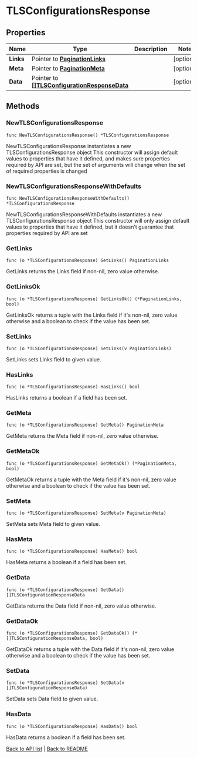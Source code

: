 # TLSConfigurationsResponse

## Properties

Name | Type | Description | Notes
------------ | ------------- | ------------- | -------------
**Links** | Pointer to [**PaginationLinks**](PaginationLinks.md) |  | [optional] 
**Meta** | Pointer to [**PaginationMeta**](PaginationMeta.md) |  | [optional] 
**Data** | Pointer to [**[]TLSConfigurationResponseData**](TlsConfigurationResponseData.md) |  | [optional] 

## Methods

### NewTLSConfigurationsResponse

`func NewTLSConfigurationsResponse() *TLSConfigurationsResponse`

NewTLSConfigurationsResponse instantiates a new TLSConfigurationsResponse object
This constructor will assign default values to properties that have it defined,
and makes sure properties required by API are set, but the set of arguments
will change when the set of required properties is changed

### NewTLSConfigurationsResponseWithDefaults

`func NewTLSConfigurationsResponseWithDefaults() *TLSConfigurationsResponse`

NewTLSConfigurationsResponseWithDefaults instantiates a new TLSConfigurationsResponse object
This constructor will only assign default values to properties that have it defined,
but it doesn't guarantee that properties required by API are set

### GetLinks

`func (o *TLSConfigurationsResponse) GetLinks() PaginationLinks`

GetLinks returns the Links field if non-nil, zero value otherwise.

### GetLinksOk

`func (o *TLSConfigurationsResponse) GetLinksOk() (*PaginationLinks, bool)`

GetLinksOk returns a tuple with the Links field if it's non-nil, zero value otherwise
and a boolean to check if the value has been set.

### SetLinks

`func (o *TLSConfigurationsResponse) SetLinks(v PaginationLinks)`

SetLinks sets Links field to given value.

### HasLinks

`func (o *TLSConfigurationsResponse) HasLinks() bool`

HasLinks returns a boolean if a field has been set.

### GetMeta

`func (o *TLSConfigurationsResponse) GetMeta() PaginationMeta`

GetMeta returns the Meta field if non-nil, zero value otherwise.

### GetMetaOk

`func (o *TLSConfigurationsResponse) GetMetaOk() (*PaginationMeta, bool)`

GetMetaOk returns a tuple with the Meta field if it's non-nil, zero value otherwise
and a boolean to check if the value has been set.

### SetMeta

`func (o *TLSConfigurationsResponse) SetMeta(v PaginationMeta)`

SetMeta sets Meta field to given value.

### HasMeta

`func (o *TLSConfigurationsResponse) HasMeta() bool`

HasMeta returns a boolean if a field has been set.

### GetData

`func (o *TLSConfigurationsResponse) GetData() []TLSConfigurationResponseData`

GetData returns the Data field if non-nil, zero value otherwise.

### GetDataOk

`func (o *TLSConfigurationsResponse) GetDataOk() (*[]TLSConfigurationResponseData, bool)`

GetDataOk returns a tuple with the Data field if it's non-nil, zero value otherwise
and a boolean to check if the value has been set.

### SetData

`func (o *TLSConfigurationsResponse) SetData(v []TLSConfigurationResponseData)`

SetData sets Data field to given value.

### HasData

`func (o *TLSConfigurationsResponse) HasData() bool`

HasData returns a boolean if a field has been set.


[Back to API list](../README.md#documentation-for-api-endpoints) | [Back to README](../README.md)
